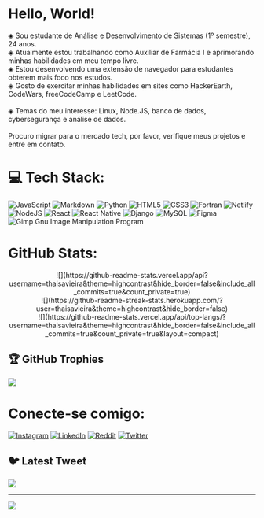 # Hello, World!
◈ Sou estudante de Análise e Desenvolvimento de Sistemas (1º semestre), 24 anos.<br>◈ Atualmente estou trabalhando como Auxiliar de Farmácia I e aprimorando minhas habilidades em meu tempo livre.<br>◈ Estou desenvolvendo uma extensão de navegador para estudantes obterem mais foco nos estudos.<br>◈ Gosto de exercitar minhas habilidades em sites como HackerEarth, CodeWars, freeCodeCamp e LeetCode.<br><br>◈ Temas do meu interesse: Linux, Node.JS, banco de dados, cybersegurança e análise de dados.<br><br>Procuro migrar para o mercado tech, por favor, verifique meus projetos e entre em contato.


# 💻 Tech Stack:
![JavaScript](https://img.shields.io/badge/javascript-%23323330.svg?style=for-the-badge&logo=javascript&logoColor=%23F7DF1E) ![Markdown](https://img.shields.io/badge/markdown-%23000000.svg?style=for-the-badge&logo=markdown&logoColor=white) ![Python](https://img.shields.io/badge/python-3670A0?style=for-the-badge&logo=python&logoColor=ffdd54) ![HTML5](https://img.shields.io/badge/html5-%23E34F26.svg?style=for-the-badge&logo=html5&logoColor=white) ![CSS3](https://img.shields.io/badge/css3-%231572B6.svg?style=for-the-badge&logo=css3&logoColor=white) ![Fortran](https://img.shields.io/badge/Fortran-%23734F96.svg?style=for-the-badge&logo=fortran&logoColor=white) ![Netlify](https://img.shields.io/badge/netlify-%23000000.svg?style=for-the-badge&logo=netlify&logoColor=#00C7B7) ![NodeJS](https://img.shields.io/badge/node.js-6DA55F?style=for-the-badge&logo=node.js&logoColor=white) ![React](https://img.shields.io/badge/react-%2320232a.svg?style=for-the-badge&logo=react&logoColor=%2361DAFB) ![React Native](https://img.shields.io/badge/react_native-%2320232a.svg?style=for-the-badge&logo=react&logoColor=%2361DAFB) ![Django](https://img.shields.io/badge/django-%23092E20.svg?style=for-the-badge&logo=django&logoColor=white) ![MySQL](https://img.shields.io/badge/mysql-%2300f.svg?style=for-the-badge&logo=mysql&logoColor=white) 	![Figma](https://img.shields.io/badge/figma-%23F24E1E.svg?style=for-the-badge&logo=figma&logoColor=white) ![Gimp Gnu Image Manipulation Program](https://img.shields.io/badge/Gimp-657D8B?style=for-the-badge&logo=gimp&logoColor=FFFFFF)
#  GitHub Stats:
<p align = 'center'>
![](https://github-readme-stats.vercel.app/api?username=thaisavieira&theme=highcontrast&hide_border=false&include_all_commits=true&count_private=true)<br/>
![](https://github-readme-streak-stats.herokuapp.com/?user=thaisavieira&theme=highcontrast&hide_border=false)<br/>
![](https://github-readme-stats.vercel.app/api/top-langs/?username=thaisavieira&theme=highcontrast&hide_border=false&include_all_commits=true&count_private=true&layout=compact)
</p>

## 🏆 GitHub Trophies
![](https://github-profile-trophy.vercel.app/?username=thaisavieira&theme=onedark&no-frame=false&no-bg=true&margin-w=4)

# Conecte-se comigo:
[![Instagram](https://img.shields.io/badge/Instagram-%23E4405F.svg?logo=Instagram&logoColor=white)](https://instagram.com/_eita_thai) [![LinkedIn](https://img.shields.io/badge/LinkedIn-%230077B5.svg?logo=linkedin&logoColor=white)](https://www.linkedin.com/in/tha%C3%ADsa-vieira/) [![Reddit](https://img.shields.io/badge/Reddit-%23FF4500.svg?logo=Reddit&logoColor=white)](https://reddit.com/user/thaielha) [![Twitter](https://img.shields.io/badge/Twitter-%231DA1F2.svg?logo=Twitter&logoColor=white)](https://twitter.com/compiuter_thai) 

## 🐦 Latest Tweet
[![](https://gtce.itsvg.in/api?username=compiuter_thai)](https://github.com/VishwaGauravIn/github-twitter-card-embed)


---
[![](https://visitcount.itsvg.in/api?id=thaisavieira&icon=0&color=0)](https://visitcount.itsvg.in)

<!-- Proudly created with GPRM ( https://gprm.itsvg.in ) -->

